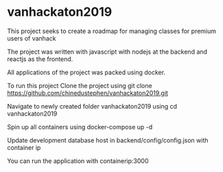 # vanhackaton2019

This project seeks to create a roadmap for managing classes for premium users of vanhack

The project was written with javascript with nodejs at the backend and reactjs as the frontend.

All applications of the project was packed using docker.


To run this project
Clone the project using git clone https://github.com/chinedustephen/vanhackaton2019.git

Navigate to newly created folder vanhackaton2019 using cd vanhackaton2019

Spin up all containers using docker-compose up -d

Update development database host in backend/config/config.json with container ip

You can run the application with containerip:3000

